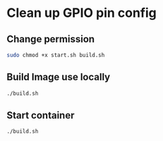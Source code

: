 # Clean up GPIO pin config

## Change permission
```bash
sudo chmod +x start.sh build.sh
```
## Build Image use locally
```bash
./build.sh
```
## Start container
```bash
./build.sh
```
